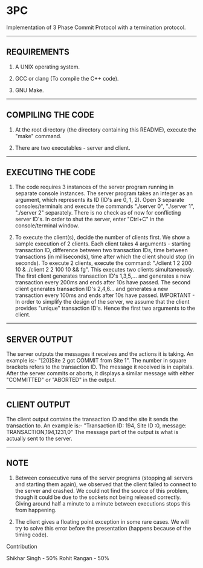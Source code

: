 # 3PC

Implementation of 3 Phase Commit Protocol with a termination protocol.

-------------------------------------------------------------------------------
REQUIREMENTS
-------------------------------------------------------------------------------

1. A UNIX operating system.

2. GCC or clang (To compile the C++ code).

3. GNU Make.

-------------------------------------------------------------------------------
COMPILING THE CODE
-------------------------------------------------------------------------------

1. At the root directory (the directory containing this README), execute the
   "make" command.

2. There are two executables - server and client.

-------------------------------------------------------------------------------
EXECUTING THE CODE
-------------------------------------------------------------------------------

1. The code requires 3 instances of the server program running in separate
   console instances. The server program takes an integer as an argument, which
   represents its ID (ID's are 0, 1, 2).
   Open 3 separate consoles/terminals and execute the commands "./server 0",
   "./server 1", "./server 2" separately. There is no check as of now for
   conflicting server ID's. In order to shut the server, enter "Ctrl+C" in the
   console/terminal window.

2. To execute the client(s), decide the number of clients first. We show a
   sample execution of 2 clients.
   Each client takes 4 arguments - starting transaction ID, difference between
   two transaction IDs, time between transactions (in milliseconds), time after
   which the client should stop (in seconds).
   To execute 2 clients, execute the command:
   "./client 1 2 200 10 & ./client 2 2 100 10 && fg". This executes two clients
   simultaneously.
   The first client generates transaction ID's 1,3,5,... and generates a new
   transaction every 200ms and ends after 10s have passed.
   The second client generates transaction ID's 2,4,6... and generates a new
   transaction every 100ms and ends after 10s have passed.
   IMPORTANT - In order to simplify the design of the server, we assume that the
   client provides "unique" transaction ID's. Hence the first two arguments to
   the client.

-------------------------------------------------------------------------------
SERVER OUTPUT
-------------------------------------------------------------------------------

The server outputs the messages it receives and the actions it is taking.
An example is:- "[20]Site 2 got COMMIT from Site 1". The number in square
brackets refers to the transaction ID. The message it received is in capitals.
After the server commits or aborts, it displays a similar message with either
"COMMITTED" or "ABORTED" in the output.

-------------------------------------------------------------------------------
CLIENT OUTPUT
-------------------------------------------------------------------------------

The client output contains the transaction ID and the site it sends the
transaction to. An example is:- 
"Transaction ID: 194, Site ID :0, message: TRANSACTION,194,1231,0"
The message part of the output is what is actually sent to the server.

-------------------------------------------------------------------------------
NOTE
-------------------------------------------------------------------------------

1. Between consecutive runs of the server programs (stopping all servers and 
   starting them again), we observed that the client failed to connect to the
   server and crashed. We could not find the source of this problem, though it
   could be due to the sockets not being released correctly. Giving around half
   a minute to a minute between executions stops this from happening.

2. The client gives a floating point exception in some rare cases. We will try
   to solve this error before the presentation (happens because of the timing
   code).

Contribution

Shikhar Singh - 50%
Rohit Rangan - 50%
